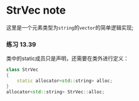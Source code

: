 # StrVec note

这里是一个元素类型为`string`的`vector`的简单逻辑实现;

### 练习 13.39

类中的static成员只是声明，还需要在类外进行定义：
```cpp
class StrVec
{
    static allocator<std::string> alloc;
}
allocator<std::string> StrVec::alloc;
```